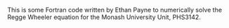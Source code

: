 This is some Fortran code written by Ethan Payne to numerically solve the Regge Wheeler equation for the Monash University Unit, PHS3142. 

